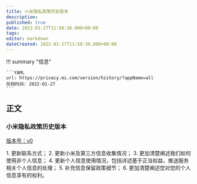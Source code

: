 ```yaml
---
title: 小米隐私政策历史版本
description:
published: true
date: 2022-01-27T11:58:36.000+08:00
tags:
editor: markdown
dateCreated: 2022-01-27T11:58:36.000+08:00
---
```


!!! summary "信息"

    ```YAML
    url: https://privacy.mi.com/version/history/?appName=all
    存档时间: 2022-01-27
    ```

## 正文

### 小米隐私政策历史版本

[版本号：v0](小米隐私政策.md)

1\. 更新联系方式；
2\. 更新小米及第三方信息收集情况；
3\. 更加清楚阐述我们如何使用非个人信息；
4\. 更新个人信息使用情况，包括详述基于正当权益，推送服务相关个人信息的处理；
5\. 补充信息保留政策细节；
6\. 更加清楚阐述您对您的个人信息享有的权利。
